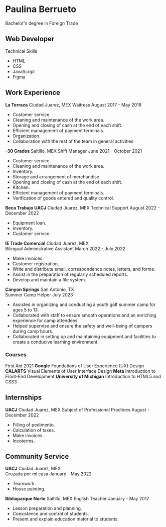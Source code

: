 # Paulina Berrueto
Bachelor's degree in Foreign Trade

## Web Developer
 Technical Skills
 - HTML
 - CSS
 - JavaScript
 - Figma

## Work Experience

<b>La Terraza</b>                                                                                Ciudad Juarez, MEX
Waitress                                                                                         August 2017 - May 2018
- Customer service.
- Cleaning and maintenance of the work area.
- Opening and closing of cash at the end of each shift.
- Efficient management of payment terminals.
- Organization.
- Collaboration with the rest of the team in general activities
  
<b>-30 Grados</b>                                                                                Saltillo, MEX
Shift Manager                                                                                    June 2021 - October 2021
- Customer service.
- Cleaning and maintenance of the work area.
- Inventory.
- Storage and arrangement of merchandise.
- Opening and closing of cash at the end of each shift.
- Kitchen.
- Efficient management of payment terminals.
- Verification of goods entered and quality control.

<b>Beca Trabajo UACJ</b>                                                                         Ciudad Juarez, MEX
Technical Support                                                                                August 2022 - December 2022
- Equipment loan.
- Inventory.
- Customer service.

<b>IE Trade Comercial</b>                                                                        Ciudad Juarez, MEX             
Bilingual Administrative Assistant                                                               March 2022 - July 2022
- Make invoices.
- Customer registration.
- Write and distribute email, correspondence notes, letters, and forms.
- Assist in the preparation of regularly scheduled reports.
- Develop and maintain a file system.
  
<b>Canyon Springs</b>                                                                            San Antonio, TX             
Summer Camp Helper                                                                               July 2023
- Assisted in organizing and conducting a youth golf summer camp for ages 5 to 13.
- Collaborated with staff to ensure smooth operations and an enriching experience for camp attendees.
- Helped supervise and ensure the safety and well-being of campers during camp hours.
- Collaborated in setting up and maintaining equipment and facilities to create a conducive learning environment.
  
### Courses
First Aid                                                                                         2021
<b>Google</b>
Foundations of User Experience (UX) Design   
<b>CALARTS</b>
Visual Elements of User Interface Design
<b>Meta</b>
Introduction to Front-End Development
<b>University of Michigan</b>
Introduction to HTML5 and CSS3

## Internships
<b>UACJ</b>                                                                                       Ciudad Juarez, MEX
Subject of Professional Practices                                                                 August - December 2022
- Filling of pedimento.
- Calculation of taxes.
- Make invoices.
- Incoterms.

## Community Service
<b>UACJ</b>                                                                                       Ciudad Juarez, MEX            
Cruzada por mi casa                                                                               January - May 2022
- Teamwork.
- House painting.

<b>Biblioparque Norte</b>                                                                         Saltillo, MEX
English Teacher                                                                                   January - May 2017
- Lesson preparation and planning.
- Coexistence and control of students.
- Present and explain education material to students.
